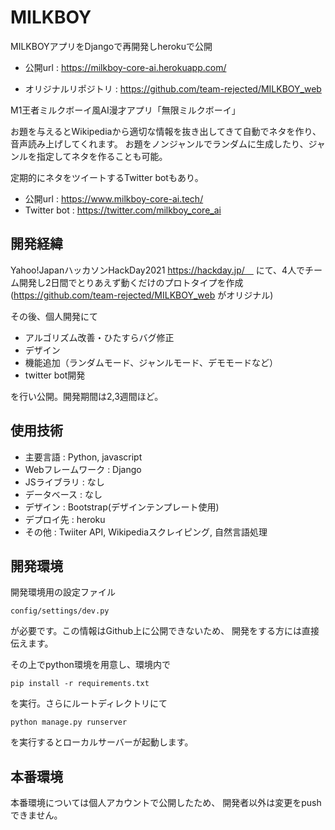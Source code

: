 # MILKBOY
MILKBOYアプリをDjangoで再開発しherokuで公開

- 公開url : https://milkboy-core-ai.herokuapp.com/

- オリジナルリポジトリ : https://github.com/team-rejected/MILKBOY_web

M1王者ミルクボーイ風AI漫才アプリ「無限ミルクボーイ」

お題を与えるとWikipediaから適切な情報を抜き出してきて自動でネタを作り、音声読み上げしてくれます。
お題をノンジャンルでランダムに生成したり、ジャンルを指定してネタを作ることも可能。

定期的にネタをツイートするTwitter botもあり。

- 公開url : https://www.milkboy-core-ai.tech/
- Twitter bot : https://twitter.com/milkboy_core_ai

## 開発経緯
Yahoo!JapanハッカソンHackDay2021
https://hackday.jp/　
にて、4人でチーム開発し2日間でとりあえず動くだけのプロトタイプを作成
(https://github.com/team-rejected/MILKBOY_web がオリジナル)

その後、個人開発にて

- アルゴリズム改善・ひたすらバグ修正
- デザイン
- 機能追加（ランダムモード、ジャンルモード、デモモードなど）
- twitter bot開発

を行い公開。開発期間は2,3週間ほど。

## 使用技術
- 主要言語 : Python, javascript
- Webフレームワーク : Django
- JSライブラリ : なし
- データベース : なし
- デザイン : Bootstrap(デザインテンプレート使用)
- デプロイ先 : heroku
- その他 : Twiiter API, Wikipediaスクレイピング, 自然言語処理


## 開発環境
開発環境用の設定ファイル
```
config/settings/dev.py
```
が必要です。この情報はGithub上に公開できないため、
開発をする方には直接伝えます。

その上でpython環境を用意し、環境内で
```buildoutcfg
pip install -r requirements.txt
```
を実行。さらにルートディレクトリにて
```buildoutcfg
python manage.py runserver
```
を実行するとローカルサーバーが起動します。

## 本番環境
本番環境については個人アカウントで公開したため、
開発者以外は変更をpushできません。
